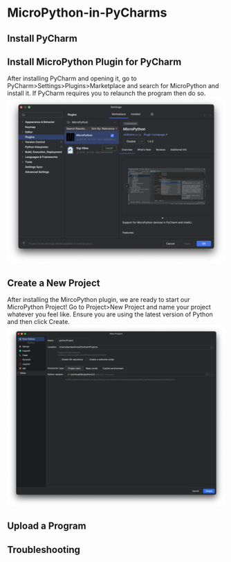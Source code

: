 # MicroPython-in-PyCharms
## Install PyCharm
## Install MicroPython Plugin for PyCharm
After installing PyCharm and opening it, go to PyCharm>Settings>Plugins>Marketplace and search for MicroPython and install it. If PyCharm requires you to relaunch the program then do so.
![Figure 4](/Images/figure4.png)

## Create a New Project
After installing the MircoPython plugin, we are ready to start our MicroPython Project! Go to Project>New Project and name your project whatever you feel like. Ensure you are using the latest version of Python and then click Create.
![Figure 5](/Images/figure5.png)

## Upload a Program
## Troubleshooting


[^1]: [https://medium.com/@andymule/micropython-on-esp32-e54998966e9](https://medium.com/@andymule/micropython-in-pycharms-basic-setup-9169b497ec8a)
